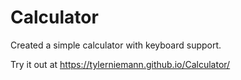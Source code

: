 # Calculator
Created a simple calculator with keyboard support.

Try it out at  https://tylerniemann.github.io/Calculator/
